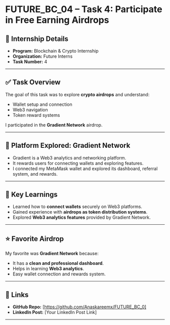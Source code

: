 # FUTURE_BC_04 – Task 4: Participate in Free Earning Airdrops  

## 📌 Internship Details  
- **Program:** Blockchain & Crypto Internship  
- **Organization:** Future Interns  
- **Task Number:** 4  

---

## ✅ Task Overview  
The goal of this task was to explore **crypto airdrops** and understand:  
- Wallet setup and connection  
- Web3 navigation  
- Token reward systems  

I participated in the **Gradient Network** airdrop.  

---

## 🔧 Platform Explored: Gradient Network  
- Gradient is a Web3 analytics and networking platform.  
- It rewards users for connecting wallets and exploring features.  
- I connected my MetaMask wallet and explored its dashboard, referral system, and rewards.  

---

## 🎯 Key Learnings  
- Learned how to **connect wallets** securely on Web3 platforms.  
- Gained experience with **airdrops as token distribution systems**.  
- Explored **Web3 analytics features** provided by Gradient Network.  

---

## ⭐ Favorite Airdrop  
My favorite was **Gradient Network** because:  
- It has a **clean and professional dashboard**.  
- Helps in learning **Web3 analytics**.  
- Easy wallet connection and rewards system.  

---

## 🔗 Links  
- **GitHub Repo:** [https://github.com/Anaskareemx/FUTURE_BC_0]  
- **LinkedIn Post:** [Your LinkedIn Post Link]  

---
